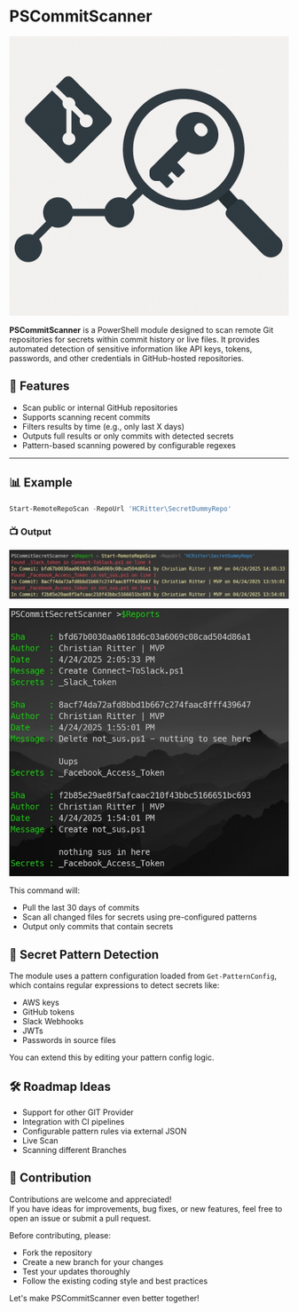 # PSCommitScanner

![PSCommitSecretScanner Logo](PSCommitSecretScanner.png)

**PSCommitScanner** is a PowerShell module designed to scan remote Git repositories for secrets within commit history or live files. It provides automated detection of sensitive information like API keys, tokens, passwords, and other credentials in GitHub-hosted repositories.

## 🚀 Features

- Scan public or internal GitHub repositories
- Supports scanning recent commits
- Filters results by time (e.g., only last X days)
- Outputs full results or only commits with detected secrets
- Pattern-based scanning powered by configurable regexes

---

## 📊 Example

```PowerShell
Start-RemoteRepoScan -RepoUrl 'HCRitter\SecretDummyRepo' 
```

### 📺 Output

![PSCSS in Action 1](PSCommitSecretScannerInAction_1.JPG)

![PSCSS in Action 2](PSCommitSecretScannerInAction_2.JPG)

This command will:

- Pull the last 30 days of commits  
- Scan all changed files for secrets using pre-configured patterns  
- Output only commits that contain secrets  

## 🔐 Secret Pattern Detection

The module uses a pattern configuration loaded from `Get-PatternConfig`, which contains regular expressions to detect secrets like:

- AWS keys
- GitHub tokens
- Slack Webhooks
- JWTs
- Passwords in source files

You can extend this by editing your pattern config logic.

## 🛠 Roadmap Ideas

- Support for other GIT Provider
- Integration with CI pipelines
- Configurable pattern rules via external JSON
- Live Scan
- Scanning different Branches

## 🤝 Contribution

Contributions are welcome and appreciated!  
If you have ideas for improvements, bug fixes, or new features, feel free to open an issue or submit a pull request.

Before contributing, please:

- Fork the repository
- Create a new branch for your changes
- Test your updates thoroughly
- Follow the existing coding style and best practices

Let's make PSCommitScanner even better together!
